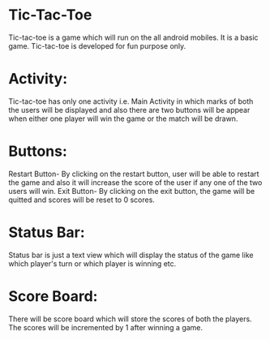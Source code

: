 # Tic-Tac-Toe
Tic-tac-toe is a game which will run on the all android mobiles. It is a basic game. Tic-tac-toe is developed for fun purpose only.

# Activity:
Tic-tac-toe has only one activity i.e. Main Activity in which marks of both the users will be displayed and also there are two buttons will be appear when either one player will win the game or the match will be drawn.

# Buttons:
Restart Button- By clicking on the restart button, user will be able to restart the game and also it will increase the score of the user if any one of the two users will win.
Exit Button- By clicking on the exit button, the game will be quitted and scores will be reset to 0 scores.

# Status Bar:
Status bar is just a text view which will display the status of the game like which player's turn or which player is winning etc.

# Score Board:
There will be score board which will store the scores of both the players.
The scores will be incremented by 1 after winning a game.
